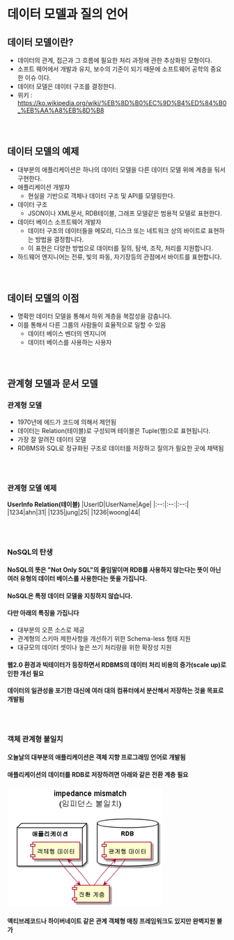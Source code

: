 # 데이터 모델과 질의 언어
## 데이터 모델이란?
* 데이터의 관계, 접근과 그 흐름에 필요한 처리 과정에 관한 추상화된 모형이다.
* 소프트 웨어에서 개발과 유지, 보수의 기준이 되기 때문에 소프트웨어 공학의 중요한 이슈 이다. 
* 데이터 모델은 데이터 구조를 결정한다.
* 위키 : https://ko.wikipedia.org/wiki/%EB%8D%B0%EC%9D%B4%ED%84%B0_%EB%AA%A8%EB%8D%B8
###### <br>
## 데이터 모델의 예제 
* 대부분의 애플리케이션은 하나의 데이터 모델을 다른 데이터 모델 위에 계층을 둬서 구현한다.
* 애플리케이션 개발자
  * 현실을 기반으로 객체나 데이터 구조 및 API를 모델링한다. 
* 데이터 구조
  * JSON이나 XML문서, RDB테이블, 그래프 모델같은 범용적 모델로 표현한다.
* 데이터 베이스 소프트웨어 개발자
  * 데이터 구조의 데이터들을 메모리, 디스크 또는 네트워크 상의 바이트로 표현하는 방법을 결정합니다. 
  * 이 표현은 다양한 방법으로 데이터를 질의, 탐색, 조작, 처리를 지원합니다. 
* 하드웨어 엔지니어는 전류, 빛의 파동, 자기장등의 관점에서 바이트를 표현합니다. 
###### <br>
## 데이터 모델의 이점
* 명확한 데이터 모델을 통해서 하위 계층을 복잡성을 감춥니다. 
* 이를 통해서 다른 그룹의 사람들이 효율적으로 일할 수 있음
  * 데이터 베이스 벤더의 엔지니어
  * 데이터 베이스를 사용하는 사용자 
###### <br>
## 관계형 모델과 문서 모델
### 관계형 모델
* 1970년에 에드가 코드에 의해서 제안됨
* 데이터는 Relation(테이블)로 구성되며 테이블은 Tuple(행)으로 표현됩니다.
* 가장 잘 알려진 데이터 모델
* RDBMS와 SQL로 정규화된 구조로 데이터를 저장하고 질의가 필요한 곳에 채택됨
###### <br>
### 관계형 모델 예제
**UserInfo Relation(테이블)**
|UserID|UserName|Age|
|:--:|:--:|:--:|
|1234|ahn|31|
|1235|jung|25|
|1236|woong|44|
###### <br>
### NoSQL의 탄생
#### NoSQL의 뜻은 "Not Only SQL"의 줄임말이며 RDB를 사용하지 않는다는 뜻이 아닌 여러 유형의 데이터 베이스를 사용한다는 뜻을 가집니다. 
#### NoSQL은 특정 데이터 모델을 지칭하지 않습니다. 
#### 다만 아래의 특징을 가집니다
* 대부분의 오픈 소스로 제공
* 관계형의 스키마 제한사항을 개선하기 위한 Schema-less 형태 지원
* 대규모의 데이터 셋이나 높은 쓰기 처리량을 위한 확장성 지원 
#### 웹2.0 환경과 빅테이터가 등장하면서 RDBMS의 데이터 처리 비용의 증가(scale up)로 인한 개선 필요
#### 데이터의 일관성을 포기한 대신에 여러 대의 컴퓨터에서 분산해서 저장하는 것을 목표로 개발됨
###### <br>
### 객체 관계형 불일치 
#### 오늘날의 대부분의 애플리케이션은 객체 지향 프로그래밍 언어로 개발됨
#### 애플리케이션의 데이터를 RDB로 저장하려면 아래와 같은 전환 계층 필요
#### ![impendance_mismatch](./img/2.impedance_mismatch.png)
#### 액티브레코드나 하이버네이트 같은 관계 객체형 매칭 프레임워크도 있지만 완벽지원 불가



